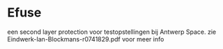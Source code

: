 # Efuse
een second layer protection voor testopstellingen bij Antwerp Space.
zie Eindwerk-Ian-Blockmans-r0741829.pdf voor meer info

